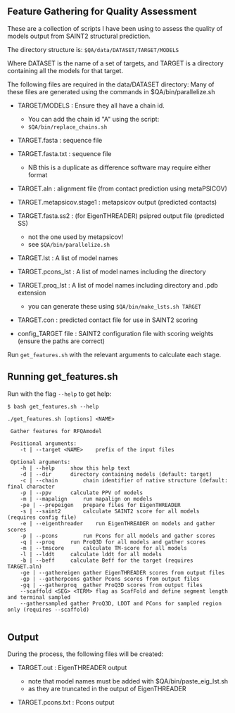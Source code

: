 ## Feature Gathering for Quality Assessment 

These are a collection of scripts I have been using to assess the quality of models output from SAINT2 structural prediction.

The directory structure is:
`$QA/data/DATASET/TARGET/MODELS`

Where DATASET is the name of a set of targets, and TARGET is a directory containing all the models for that target.

The following files are required in the data/DATASET directory: 
Many of these files are generated using the commands in $QA/bin/parallelize.sh 

- TARGET/MODELS            : Ensure they all have a chain id. 
  - You can add the chain id "A" using the script:
  - `$QA/bin/replace_chains.sh`

- TARGET.fasta             : sequence file
- TARGET.fasta.txt         : sequence file 
  - NB this is a duplicate as difference software may require either format
- TARGET.aln               : alignment file (from contact prediction using metaPSICOV)
- TARGET.metapsicov.stage1 : metapsicov output (predicted contacts)
- TARGET.fasta.ss2         : (for EigenTHREADER) psipred output file (predicted SS) 
  - not the one used by metapsicov!
  - see `$QA/bin/parallelize.sh`

- TARGET.lst               : A list of model names
- TARGET.pcons_lst         : A list of model names including the directory
- TARGET.proq_lst          : A list of model names including directory and .pdb extension
  - you can generate these using `$QA/bin/make_lsts.sh TARGET`

- TARGET.con               : predicted contact file for use in SAINT2 scoring
- config_TARGET file       : SAINT2 configuration file with scoring weights (ensure the paths are correct)


Run `get_features.sh` with the relevant arguments to calculate each stage.

## Running get_features.sh

Run with the flag `--help` to get help:

``` console 
$ bash get_features.sh --help

./get_features.sh [options] <NAME>

 Gather features for RFQAmodel

 Positional arguments:
 	-t | --target <NAME> 	prefix of the input files

 Optional arguments:
 	-h | --help		show this help text
 	-d | --dir		directory containing models (default: target)
 	-c | --chain		chain identifier of native structure (default: final character
 	-p | --ppv		calculate PPV of models
 	-m | --mapalign		run mapalign on models
 	-pe | --prepeigen	prepare files for EigenTHREADER
 	-s | --saint2		calculate SAINT2 score for all models (requires config file)
 	-e | --eigenthreader	run EigenTHREADER on models and gather scores
 	-p | --pcons		run Pcons for all models and gather scores
 	-q | --proq		run ProQ3D for all models and gather scores 
 	-m | --tmscore		calculate TM-score for all models
 	-l | --lddt		calculate lddt for all models
 	-b | --beff		calculate Beff for the target (requires TARGET.aln)
 	-ge | --gathereigen	gather EigenTHREADER scores from output files
 	-gp | --gatherpcons	gather Pcons scores from output files
 	-gq | --gatherproq	gather ProQ3D scores from output files
 	--scaffold <SEG> <TERM> flag as ScafFold and define segment length and terminal sampled
 	--gathersampled	gather ProQ3D, LDDT and PCons for sampled region only (requires --scaffold)


```

## Output 
During the process, the following files will be created:

- TARGET.out               : EigenTHREADER output
  - note that model names must be added with $QA/bin/paste_eig_lst.sh
  - as they are truncated in the output of EigenTHREADER 

- TARGET.pcons.txt         : Pcons output



